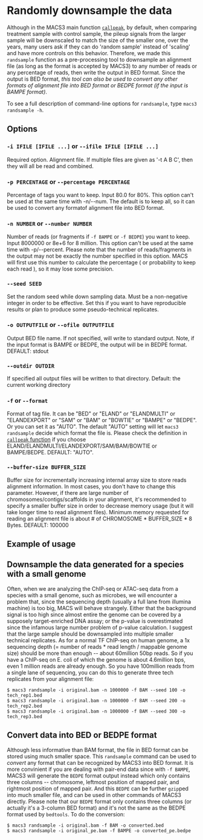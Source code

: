 # Randomly downsample the data

Although in the MACS3 main function [`callpeak`](/.callpeak.md), by
default, when comparing treatment sample with control sample, the
pileup signals from the larger sample will be downscaled to match the
size of the smaller one, over the years, many users ask if they can do
'random sample' instead of 'scaling' and have more controls on this
behavior. Therefore, we made this `randsample` function as a
pre-processing tool to downsample an alignment file (as long as the
format is accepted by MACS3) to any number of reads or any percentage
of reads, then write the output in BED format. Since the output is BED
format, *this tool can also be used to convert any other formats of
alignment file into BED format or BEDPE format (if the input is BAMPE
format)*.

To see a full description of command-line options for `randsample`,
type `macs3 randsample -h`.

## Options

### `-i IFILE [IFILE ...]` or `--ifile IFILE [IFILE ...]`

Required option. Alignment file. If multiple files are given as '-t A
B C', then they will all be read and combined. 

### `-p PERCENTAGE` or `--percentage PERCENTAGE`

Percentage of tags you want to keep. Input 80.0 for 80%. This option
can't be used at the same time with -n/--num. The default is to keep
all, so it can be used to convert any formatof alignment file into BED
format.
  
### `-n NUMBER` or `--number NUMBER`

Number of reads (or fragments if `-f BAMPE` or `-f BEDPE`) you want to
keep. Input 8000000 or 8e+6 for 8 million. This option can't be used
at the same time with -p/--percent. Please note that the number of
reads/fragments in the output may not be exactly the number specified
in this option. MACS will first use this number to calculate the
percentage ( or probability to keep each read ), so it may lose some
precision.

### `--seed SEED`
Set the random seed while down sampling data. Must be a non-negative
integer in order to be effective. Set this if you want to have
reproducible results or plan to produce some pseudo-technical
replicates. 
  
###  `-o OUTPUTFILE` or  `--ofile OUTPUTFILE`

Output BED file name. If not specified, will write to standard
output. Note, if the input format is BAMPE or BEDPE, the output will
be in BEDPE format.  DEFAULT: stdout

### `--outdir OUTDIR`

If specified all output files will be written to that
directory. Default: the current working directory
  
### `-f` or `--format`

Format of tag file. It can be "BED" or "ELAND" or "ELANDMULTI" or
"ELANDEXPORT" or "SAM" or "BAM" or "BOWTIE" or "BAMPE" or "BEDPE". Or
you can set it as "AUTO". The default "AUTO" setting will let `macs3
randsample` decide which format the file is. Please check the
definition in [`callpeak` function](./callpeak.md) if you choose
ELAND/ELANDMULTI/ELANDEXPORT/SAM/BAM/BOWTIE or BAMPE/BEDPE. DEFAULT:
"AUTO".

### `--buffer-size BUFFER_SIZE`
Buffer size for incrementally increasing internal array size to store
reads alignment information. In most cases, you don't have to change
this parameter.  However, if there are large number of
chromosomes/contigs/scaffolds in your alignment, it's recommended to
specify a smaller buffer size in order to decrease memory usage (but
it will take longer time to read alignment files). Minimum memory
requested for reading an alignment file is about # of CHROMOSOME *
BUFFER_SIZE * 8 Bytes. DEFAULT: 100000

## Example of usage

## Downsample the data generated for a species with a small genome

Often, when we are analyzing the ChIP-seq or ATAC-seq data from a
species with a small genome, such as microbes, we will encounter a
problem that, since the sequencing depth (usually a full lane from
illumina machine) is too big, MACS will behave strangely. Either that
the background signal is too high since almost entire the genome can
be covered by a supposely target-enriched DNA assay; or the p-value is
overestimated since the infamous large number problem of p-value
calculation. I suggest that the large sample should be downsampled
into multiple smaller technical replicates. As for a normal TF
ChIP-seq on human genome, a 1x sequencing depth (= number of reads *
read length / mappable genome size) should be more than enough --
about 60million 50bp reads. So if you have a ChIP-seq on E. coli of
which the genome is about 4.6million bps, even 1 million reads are
already enough. So you have 100million reads from a single lane of
sequencing, you can do this to generate three tech replicates from
your alignment file:

```
$ macs3 randsample -i original.bam -n 1000000 -f BAM --seed 100 -o tech_rep1.bed
$ macs3 randsample -i original.bam -n 1000000 -f BAM --seed 200 -o tech_rep2.bed
$ macs3 randsample -i original.bam -n 1000000 -f BAM --seed 300 -o tech_rep3.bed
```

## Convert data into BED or BEDPE format

Although less informative than BAM format, the file in BED format can
be stored using much smaller space. This `randsample` command can be
used to *convert* any format that can be recognized by MACS3 into BED
format. It is more convinient if you are dealing with pair-end data
since with `-f BAMPE`, MACS3 will generate the `BEDPE` format output
instead which only contains three columns -- chromosome, leftmost
position of mapped pair, and rightmost position of mapped pair. And
this `BEDPE` can be further `gzip`ped into much smaller file, and can
be used in other commands of MACS3 directly. Please note that our
`BEDPE` format only contains three columns (or actually it's a
3-column BED format) and it's not the same as the BEDPE format used by
`bedtools`. To do the conversion:

```
$ macs3 randsample -i original.bam -f BAM -o converted.bed
$ macs3 randsample -i original_pe.bam -f BAMPE -o converted_pe.bedpe
```
